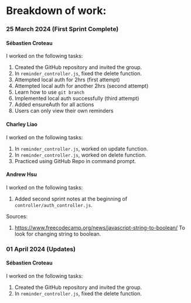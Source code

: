 # Breakdown of work:

### 25 March 2024 (First Sprint Complete)

#### Sébastien Croteau

I worked on the following tasks:

1. Created the GitHub repository and invited the group.
2. In `reminder_controller.js`, fixed the delete function.
3. Attempted local auth for 2hrs (first attempt)
4. Attempted local auth for another 2hrs (second attempt)
5. Learn how to use `git branch`
6. Implemented local auth successfully (third attempt)
7. Added ensureAuth for all actions
8. Users can only view their own reminders

#### Charley Liao

I worked on the following tasks:

1. <Insert Some Task Here> In `reminder_controller.js`, worked on update function.
2. <Insert Some Task Here> In `reminder_controller.js`, worked on delete function.
3. Practiced using GitHub Repo in command prompt.

#### Andrew Hsu

I worked on the following tasks:

1. Added second sprint notes at the beginning of `controller/auth_controller.js`.

Sources:

1. <https://www.freecodecamp.org/news/javascript-string-to-boolean/> To look for changing string to boolean.


### 01 April 2024 (Updates)

#### Sébastien Croteau

I worked on the following tasks:

1. Created the GitHub repository and invited the group.
2. In `reminder_controller.js`, fixed the delete function.